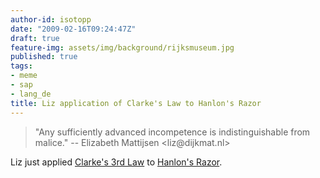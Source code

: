 ```yaml
---
author-id: isotopp
date: "2009-02-16T09:24:47Z"
draft: true
feature-img: assets/img/background/rijksmuseum.jpg
published: true
tags:
- meme
- sap
- lang_de
title: Liz application of Clarke's Law to Hanlon's Razor
---
```

<blockquote>"Any sufficiently advanced incompetence is indistinguishable from malice."
   -- Elizabeth Mattijsen &lt;liz@dijkmat.nl&gt;</blockquote> Liz just applied <a href='http://en.wikipedia.org/wiki/Clarke%27s_Law'>Clarke's 3rd Law</a> to <a href='http://en.wikipedia.org/wiki/Hanlon%27s_razor'>Hanlon's Razor</a>.
